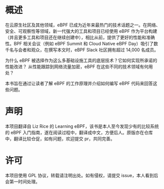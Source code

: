 # 概述

在云原生社区及其他领域，eBPF 已成为近年来最热门的技术话题之一。在网络、安全、可观察性等领域，新一代强大的工具和项目已经使用 eBPF 作为平台构建（并且更多工具和项目还在继续创建中），相比从前，提供了更好的性能和准确性。BPF 相关会议（例如 eBPF Summit 和 Cloud Native eBPF Day）吸引了数千名与会者和观众，在撰写本文时，eBPF Slack 社区拥有超过 14,000 名成员。

为什么 eBPF 被选择作为这么多基础设施工具的底层技术？它如何实现所承诺的性能改进？ 从性能跟踪到网络流量加密，eBPF 在这些不同的技术领域有何用处？

本书旨在通过让读者了解 eBPF 的工作原理并介绍如何编写 eBPF 代码来回答这些问题。

# 声明

本项目翻译自 Liz Rice 的 Learning eBPF，该书是本人至今发现少有的比较系统的 eBPF 入门指南，遂在阅读过程中，翻译成中文，方便后人。原版亦在仓库中，翻译比较仓促，如有问题，欢迎提交 pr，共同完善。

# 许可

本项目使用 GPL 协议，转载请注明出处。如有侵权，请提交 issue，本人看到后会第一时间处理。
